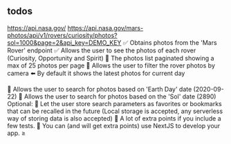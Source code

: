 ## todos

https://api.nasa.gov/
https://api.nasa.gov/mars-photos/api/v1/rovers/curiosity/photos?sol=1000&page=2&api_key=DEMO_KEY
✅ Obtains photos from the 'Mars Rover' endpoint
✅ Allows the user to see the photos of each rover  
 (Curiosity, Opportunity and Spirit)
🔳 The photos list paginated showing a max of 25 photos per page
🔳 Allows the user to filter the rover photos by camera
⬅️ By default it shows the latest photos for current day

🔳 Allows the user to search for photos based on 'Earth Day' date (2020-09-22)
🔳 Allows the user to search for photos based on the 'Sol' date (2890)
Optional:
🔳 Let the user store search parameters as favorites or bookmarks that can be recalled in the future (Local storage is accepted, any serverless way of storing data is also accepted)
🔳 A lot of extra points if you include a few tests.
🔳 You can (and will get extra points) use NextJS to develop your app.
≥
